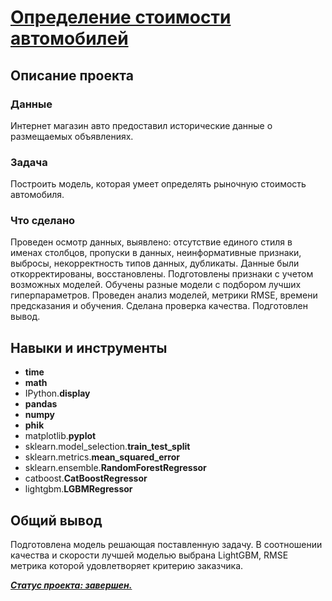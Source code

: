 # [Определение стоимости автомобилей](https://github.com/observer012/yandex_practicum/blob/main/10.%20ML%20(параметры%2C%20время%2C%20точность)%20(14)/Определение%20стоимости%20автомобилей.ipynb)


## Описание проекта
### Данные

Интернет магазин авто предоставил исторические данные о размещаемых объявлениях. 

### Задача

Построить модель, которая умеет определять рыночную стоимость автомобиля.

### Что сделано

Проведен осмотр данных, выявлено: отсутствие единого стиля в именах столбцов, пропуски в данных, неинформативные признаки, выбросы, некорректность типов данных, дубликаты. 
Данные были откорректированы, восстановлены. 
Подготовлены признаки с учетом возможных моделей. 
Обучены разные модели с подбором лучших гиперпараметров. 
Проведен анализ моделей, метрики RMSE, времени предсказания и обучения. 
Сделана проверка качества. 
Подготовлен вывод. 
    
## Навыки и инструменты
- **time**
- **math**
- IPython.**display**
- **pandas**
- **numpy**
- **phik**
- matplotlib.**pyplot**
- sklearn.model_selection.**train_test_split**
- sklearn.metrics.**mean_squared_error**
- sklearn.ensemble.**RandomForestRegressor**
- catboost.**CatBoostRegressor**
- lightgbm.**LGBMRegressor**

##

## Общий вывод

Подготовлена модель решающая поставленную задачу. В соотношении качества и скорости лучшей моделью выбрана LightGBM, RMSE метрика которой удовлетворяет критерию заказчика. 

<u>***Статус проекта: завершен.***</u>
